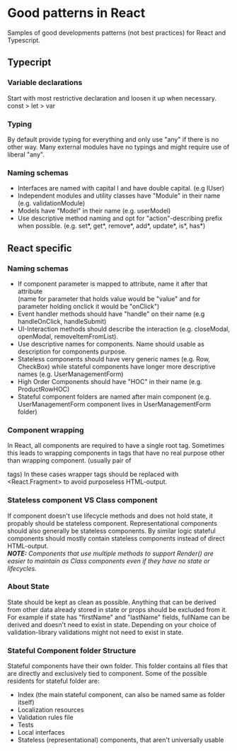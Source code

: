 # Good patterns in React

Samples of good developments patterns (not best practices) for React and Typescript.


## Typecript

### Variable declarations

Start with most restrictive declaration and loosen it up when necessary.  
const > let > var 

### Typing

By default provide typing for everything and only use "any" if there is no other way.
Many external modules have no typings and might require use of liberal "any".

### Naming schemas

* Interfaces are named with capital I and have double capital. (e.g IUser)
* Independent modules and utility classes have "Module" in their name (e.g. validationModule)
* Models have "Model" in their name (e.g. userModel)
* Use descriptive method naming and opt for "action"-describing prefix when possible. (e.g. set*, get*, remove*, add*, update*, is*, has*)


## React specific 

### Naming schemas

* If component parameter is mapped to attribute, name it after that attribute  
(name for parameter that holds value would be "value" and for parameter holding onclick it would be "onClick")
* Event handler methods should have "handle" on their name (e.g handleOnClick, handleSubmit)
* UI-Interaction methods should describe the interaction (e.g. closeModal, openModal, removeItemFromList).
* Use descriptive names for components. Name should usable as description for components purpose.
* Stateless components should have very generic names (e.g. Row, CheckBox) while stateful components have longer more descriptive names (e.g. UserManagementForm)
* High Order Components should have "HOC" in their name (e.g. ProductRowHOC)
* Stateful component folders are named after main component (e.g. UserManagementForm component lives in UserManagementForm folder)


### Component wrapping

In React, all components are required to have a single root tag. 
Sometimes this leads to wrapping components in tags that have no real purpose other than wrapping component. (usually pair of <div> tags)
In these cases wrapper tags should be replaced with <React.Fragment> to avoid purposeless HTML-output.

### Stateless component VS Class component

If component doesn't use lifecycle methods and does not hold state, it  propably should be stateless component. 
Representational components should also generally be stateless components.
By similar logic stateful components should mostly contain stateless components instead of direct HTML-output.  
_**NOTE:** Components that use multiple methods to support Render() are easier to maintain as Class components even if they have no state or lifecycles._

### About State

State should be kept as clean as possible. Anything that can be derived from other data already stored in state or props should be excluded from it.
For example if state has "firstName" and "lastName" fields, fullName can be derived and doesn't need to exist in state.
Depending on your choice of validation-library validations might not need to exist in state.

### Stateful Component folder Structure
Stateful components have their own folder. This folder contains all files that are directly and exclusively tied to component.
Some of the possible residents for stateful folder are:
* Index (the main stateful component, can also be named same as folder itself)
* Localization resources
* Validation rules file
* Tests
* Local interfaces
* Stateless (representational) components, that aren't universally usable









